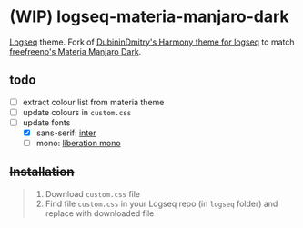 # (WIP) logseq-materia-manjaro-dark

[Logseq](https://github.com/logseq/logseq) theme. Fork of [DubininDmitry's Harmony theme for logseq](https://github.com/DubininDmitry/Harmony-theme-for-Logseq) to match [freefreeno's Materia Manjaro Dark](https://github.com/freefreeno/Materia-Manjaro-Dark).

## todo
- [ ] extract colour list from materia theme
- [ ] update colours in `custom.css`
- [ ] update fonts
	- [x] sans-serif: [inter](https://rsms.me/inter/)
	- [ ] mono: [liberation mono](https://www.fontsquirrel.com/fonts/Liberation-Mono)

## ~~Installation~~

> 1. Download `custom.css` file
> 2. Find file `custom.css` in your Logseq repo (in `logseq` folder) and replace with downloaded file
